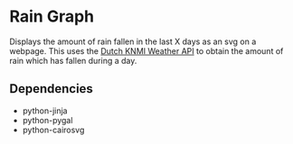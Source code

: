# Rain Graph

Displays the amount of rain fallen in the last X days as an svg on a webpage. This uses the [Dutch KNMI Weather API](https://www.knmi.nl/nederland-nu/klimatologie/daggegevens) to obtain the amount of rain which has fallen during a day.

## Dependencies

* python-jinja
* python-pygal
* python-cairosvg
